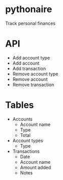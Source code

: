 # pythonaire
Track personal finances

# API
* Add account type
* Add account
* Add transaction
* Remove account type
* Remove account
* Remove transaction

# Tables
* Accounts
    * Account name
    * Type
    * Total
* Account types
    * Type
* Transactions
    * Date
    * Account name
    * Amount added
    * Notes
